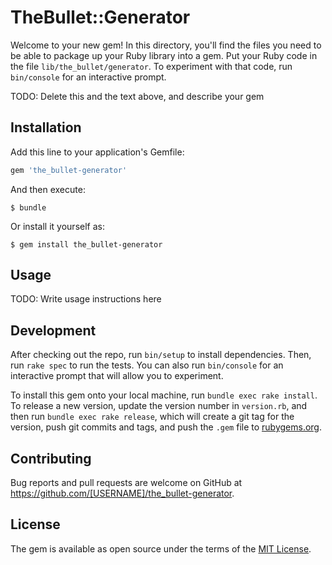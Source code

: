 # TheBullet::Generator

Welcome to your new gem! In this directory, you'll find the files you need to be able to package up your Ruby library into a gem. Put your Ruby code in the file `lib/the_bullet/generator`. To experiment with that code, run `bin/console` for an interactive prompt.

TODO: Delete this and the text above, and describe your gem

## Installation

Add this line to your application's Gemfile:

```ruby
gem 'the_bullet-generator'
```

And then execute:

    $ bundle

Or install it yourself as:

    $ gem install the_bullet-generator

## Usage

TODO: Write usage instructions here

## Development

After checking out the repo, run `bin/setup` to install dependencies. Then, run `rake spec` to run the tests. You can also run `bin/console` for an interactive prompt that will allow you to experiment.

To install this gem onto your local machine, run `bundle exec rake install`. To release a new version, update the version number in `version.rb`, and then run `bundle exec rake release`, which will create a git tag for the version, push git commits and tags, and push the `.gem` file to [rubygems.org](https://rubygems.org).

## Contributing

Bug reports and pull requests are welcome on GitHub at https://github.com/[USERNAME]/the_bullet-generator.


## License

The gem is available as open source under the terms of the [MIT License](http://opensource.org/licenses/MIT).

